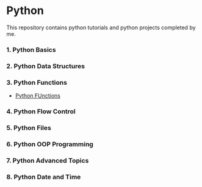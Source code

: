 # **Python**

This repository contains python tutorials and python projects completed by me.


### **1.	Python Basics**

### **2.	Python Data Structures**

### **3.	Python Functions**

   - [Python FUnctions](https://github.com/pb111/Python/blob/master/Python_Functions.ipynb)

### **4.	Python Flow Control**

### **5.	Python Files**

### **6.	Python OOP Programming**

### **7.	Python Advanced Topics**

### **8.	Python Date and Time**


